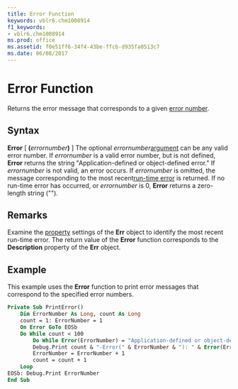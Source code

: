 ```yaml
---
title: Error Function
keywords: vblr6.chm1008914
f1_keywords:
- vblr6.chm1008914
ms.prod: office
ms.assetid: f0e51ff6-34f4-43be-ffcb-d935fa0513c7
ms.date: 06/08/2017
---
```



# Error Function



Returns the error message that corresponds to a given [error number](../../Glossary/vbe-glossary.md#error-number).

## Syntax

**Error** [ **(**_errornumber_**)** ]
The optional  _errornumber_[argument](../../Glossary/vbe-glossary.md#argument) can be any valid error number. If _errornumber_ is a valid error number, but is not defined, **Error** returns the string "Application-defined or object-defined error." If _errornumber_ is not valid, an error occurs. If _errornumber_ is omitted, the message corresponding to the most recent[run-time error](../../Glossary/vbe-glossary.md#run-time-error) is returned. If no run-time error has occurred, or _errornumber_ is 0, **Error** returns a zero-length string ("").

## Remarks

Examine the [property](../../Glossary/vbe-glossary.md#property) settings of the **Err** object to identify the most recent run-time error. The return value of the **Error** function corresponds to the **Description** property of the **Err** object.

## Example

This example uses the  **Error** function to print error messages that correspond to the specified error numbers.


```vb
Private Sub PrintError()
    Dim ErrorNumber As Long, count As Long
    count = 1: ErrorNumber = 1
    On Error GoTo EOSb
    Do While count < 100
        Do While Error(ErrorNumber) = "Application-defined or object-defined error": ErrorNumber = ErrorNumber + 1: Loop
        Debug.Print count & "-Error(" & ErrorNumber & "): " & Error(ErrorNumber)
        ErrorNumber = ErrorNumber + 1
        count = count + 1
    Loop
EOSb: Debug.Print ErrorNumber
End Sub


```


